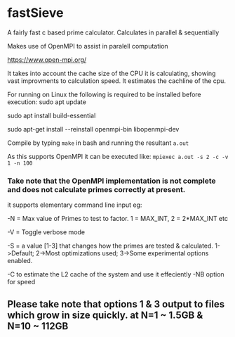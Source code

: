 # fastSieve
A fairly fast c based prime calculator. Calculates in parallel &amp; sequentially

Makes use of OpenMPI to assist in paralell computation

https://www.open-mpi.org/

It takes into account the cache size of the CPU it is calculating, showing vast improvments to calculation speed.
It estimates the cachline of the cpu.

For running on Linux the following is required to be installed before execution:
sudo apt update

sudo apt install build-essential

sudo apt-get install --reinstall openmpi-bin libopenmpi-dev

Compile by typing `make` in bash and running the resultant `a.out`

As this supports OpenMPI it can be executed like:
`mpiexec a.out -s 2 -c -v 1 -n 100`
### Take note that the OpenMPI implementation is not complete and does not calculate primes correctly at present.

it supports elementary command line input eg:

-N = Max value of Primes to test to factor. 1 = MAX_INT, 2 = 2*MAX_INT etc

-V = Toggle verbose mode

-S = a value [1-3] that changes how the primes are tested & calculated. 1->Default; 2->Most optimizations used; 3->Some experimental options enabled.

-C to estimate the L2 cache of the system and use it effeciently -NB option for speed

## Please take note that options 1 & 3 output to files which grow in size quickly. at N=1 ~ 1.5GB & N=10 ~ 112GB

